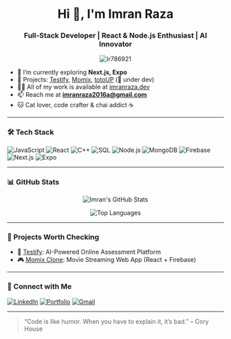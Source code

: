 <h1 align="center">Hi 👋, I'm Imran Raza</h1>
<h3 align="center">Full-Stack Developer | React & Node.js Enthusiast | AI Innovator</h3>

<p align="center">
  <img src="https://komarev.com/ghpvc/?username=Ir786921&label=Profile%20views&color=0e75b6&style=flat" alt="Ir786921" />
</p>

- 🌱 I’m currently exploring **Next.js, Expo**
- 💼 Projects: [Testify](#), [Momix](#), [totoUP](#) (🚧 under dev)
- 👨‍💻 All of my work is available at [imranraza.dev](#)
- 📫 Reach me at **imranraza2016a@gmail.com**
- 🐱 Cat lover, code crafter & chai addict ☕

---

### 🛠️ Tech Stack
![JavaScript](https://img.shields.io/badge/-JavaScript-black?style=for-the-badge&logo=javascript)
![React](https://img.shields.io/badge/-React-black?style=for-the-badge&logo=react)
![C++](https://img.shields.io/badge/-C++-00599C?style=for-the-badge&logo=c%2B%2B&logoColor=white)
![SQL](https://img.shields.io/badge/-SQL-black?style=for-the-badge&logo=postgresql)
![Node.js](https://img.shields.io/badge/-Node.js-black?style=for-the-badge&logo=node.js)
![MongoDB](https://img.shields.io/badge/-MongoDB-black?style=for-the-badge&logo=mongodb)
![Firebase](https://img.shields.io/badge/-Firebase-black?style=for-the-badge&logo=firebase)
![Next.js](https://img.shields.io/badge/-Next.js-black?style=for-the-badge&logo=next.js)
![Expo](https://img.shields.io/badge/-Expo-black?style=for-the-badge&logo=expo)

---

### 📊 GitHub Stats
<p align="center">
  <img src="https://github-readme-stats.vercel.app/api?username=Ir786921&show_icons=true&theme=tokyonight" alt="Imran's GitHub Stats" />
</p>

<p align="center">
  <img src="https://github-readme-stats.vercel.app/api/top-langs/?username=Ir786921&layout=compact&theme=tokyonight" alt="Top Languages" />
</p>

---

### 🚀 Projects Worth Checking
- 🎯 [Testify](#): AI-Powered Online Assessment Platform
- 🎮 [Momix Clone](#): Movie Streaming Web App (React + Firebase)
---

### 🔗 Connect with Me
[![LinkedIn](https://img.shields.io/badge/-LinkedIn-blue?style=for-the-badge&logo=linkedin&logoColor=white)]([https://linkedin.com/in/your-link](https://www.linkedin.com/in/imran-raza-786mn/))
[![Portfolio](https://img.shields.io/badge/-Portfolio-black?style=for-the-badge&logo=github)]([https://github.com/Ir786921](https://portfolio044.netlify.app/))
[![Gmail](https://img.shields.io/badge/-Gmail-red?style=for-the-badge&logo=gmail&logoColor=white)](mailto:imranraza2016a@gmail.com)

---

> “Code is like humor. When you have to explain it, it’s bad.” – Cory House
